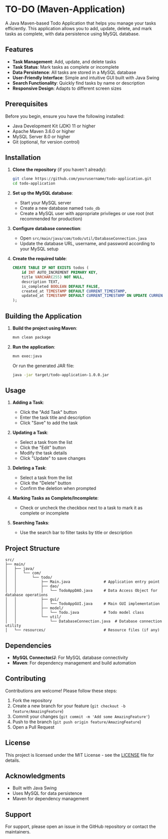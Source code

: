 
# TO-DO (Maven-Application)


A Java Maven-based Todo Application that helps you manage your tasks efficiently. This application allows you to add, update, delete, and mark tasks as complete, with data persistence using MySQL database.

## Features

- **Task Management**: Add, update, and delete tasks
- **Task Status**: Mark tasks as complete or incomplete
- **Data Persistence**: All tasks are stored in a MySQL database
- **User-Friendly Interface**: Simple and intuitive GUI built with Java Swing
- **Search Functionality**: Quickly find tasks by name or description
- **Responsive Design**: Adapts to different screen sizes

## Prerequisites

Before you begin, ensure you have the following installed:

- Java Development Kit (JDK) 11 or higher
- Apache Maven 3.6.0 or higher
- MySQL Server 8.0 or higher
- Git (optional, for version control)

## Installation

1. **Clone the repository** (if you haven't already):
   ```bash
   git clone https://github.com/yourusername/todo-application.git
   cd todo-application
   ```

2. **Set up the MySQL database**:
   - Start your MySQL server
   - Create a new database named `todo_db`
   - Create a MySQL user with appropriate privileges or use root (not recommended for production)

3. **Configure database connection**:
   - Open `src/main/java/com/todo/util/DatabaseConnection.java`
   - Update the database URL, username, and password according to your MySQL setup

4. **Create the required table**:
   ```sql
   CREATE TABLE IF NOT EXISTS todos (
       id INT AUTO_INCREMENT PRIMARY KEY,
       title VARCHAR(255) NOT NULL,
       description TEXT,
       is_completed BOOLEAN DEFAULT FALSE,
       created_at TIMESTAMP DEFAULT CURRENT_TIMESTAMP,
       updated_at TIMESTAMP DEFAULT CURRENT_TIMESTAMP ON UPDATE CURRENT_TIMESTAMP
   );
   ```

## Building the Application

1. **Build the project using Maven**:
   ```bash
   mvn clean package
   ```

2. **Run the application**:
   ```bash
   mvn exec:java
   ```
   
   Or run the generated JAR file:
   ```bash
   java -jar target/todo-application-1.0.0.jar
   ```

## Usage

1. **Adding a Task**:
   - Click the "Add Task" button
   - Enter the task title and description
   - Click "Save" to add the task

2. **Updating a Task**:
   - Select a task from the list
   - Click the "Edit" button
   - Modify the task details
   - Click "Update" to save changes

3. **Deleting a Task**:
   - Select a task from the list
   - Click the "Delete" button
   - Confirm the deletion when prompted

4. **Marking Tasks as Complete/Incomplete**:
   - Check or uncheck the checkbox next to a task to mark it as complete or incomplete

5. **Searching Tasks**:
   - Use the search bar to filter tasks by title or description

## Project Structure

```
src/
├── main/
│   ├── java/
│   │   └── com/
│   │       └── todo/
│   │           ├── Main.java               # Application entry point
│   │           ├── dao/
│   │           │   └── TodoAppDAO.java     # Data Access Object for database operations
│   │           ├── gui/
│   │           │   └── TodoAppGUI.java     # Main GUI implementation
│   │           ├── model/
│   │           │   └── Todo.java           # Todo model class
│   │           └── util/
│   │               └── DatabaseConnection.java  # Database connection utility
│   └── resources/                          # Resource files (if any)
```

## Dependencies

- **MySQL Connector/J**: For MySQL database connectivity
- **Maven**: For dependency management and build automation

## Contributing

Contributions are welcome! Please follow these steps:

1. Fork the repository
2. Create a new branch for your feature (`git checkout -b feature/AmazingFeature`)
3. Commit your changes (`git commit -m 'Add some AmazingFeature'`)
4. Push to the branch (`git push origin feature/AmazingFeature`)
5. Open a Pull Request

## License

This project is licensed under the MIT License - see the [LICENSE](LICENSE) file for details.

## Acknowledgments

- Built with Java Swing
- Uses MySQL for data persistence
- Maven for dependency management

## Support

For support, please open an issue in the GitHub repository or contact the maintainers.


